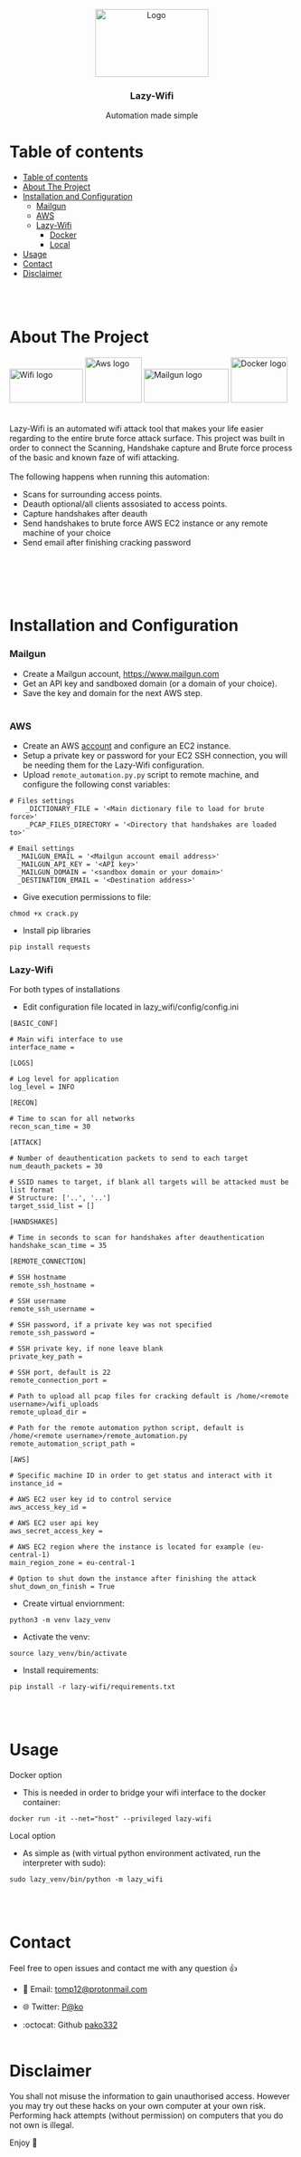 <p align="center">
  <img src="./images/logo.jpg" alt="Logo" width=200 height=120>    
  </a>

  <h3 align="center">Lazy-Wifi</h3>

  <p align="center">
    Automation made simple
   </p>
</p>

# Table of contents
- [Table of contents](#table-of-contents)
- [About The Project](#about-the-project)
- [Installation and Configuration](#installation-and-configuration)
    - [Mailgun](#mailgun)
    - [AWS](#aws)
    - [Lazy-Wifi](#lazy-wifi)
      - [Docker](#docker)
      - [Local](#local)
- [Usage](#usage)
- [Contact](#contact)
- [Disclaimer](#disclaimer)
  
<br><br>

# About The Project

<div>
  <img src="./images/wifi_logo.svg" alt="Wifi logo" width=130 height=60>
  <img src="./images/aws_logo.png" alt="Aws logo" width=100 height=80>    
  <img src="./images/mailgun_logo.png" alt="Mailgun logo" width=150 height=60>
  <img src="./images/docker_logo.png" alt="Docker logo" width=100 height=80>
</div>
  <br></br>
  Lazy-Wifi is an automated wifi attack tool that makes your life easier regarding to the entire brute force attack surface.
  This project was built in order to connect the Scanning, Handshake capture and Brute force process of the basic and known faze of wifi attacking.
  <br><br>
  The following happens when running this automation:
  
- Scans for surrounding access points.
- Deauth optional/all clients assosiated to access points.
- Capture handshakes after deauth
- Send handshakes to brute force AWS EC2 instance or any remote machine of your choice
- Send email after finishing cracking password
 
<br><br>
<br><br>

# Installation and Configuration

### Mailgun
- Create a Mailgun account, https://www.mailgun.com
- Get an API key and sandboxed domain (or a domain of your choice).
- Save the key and domain for the next AWS step.
<br><br>

### AWS

- Create an AWS [account](https://aws.amazon.com) and configure an EC2 instance.
- Setup a private key or password for your EC2 SSH connection, you will be needing them for the Lazy-Wifi configuration.
- Upload `remote_automation.py.py` script to remote machine, and configure the following const variables:
```
# Files settings
    _DICTIONARY_FILE = '<Main dictionary file to load for brute force>'
    _PCAP_FILES_DIRECTORY = '<Directory that handshakes are loaded to>'

# Email settings
  _MAILGUN_EMAIL = '<Mailgun account email address>'
  _MAILGUN_API_KEY = '<API key>'
  _MAILGUN_DOMAIN = '<sandbox domain or your domain>'
  _DESTINATION_EMAIL = '<Destination address>'

```
- Give execution permissions to file:
```
chmod +x crack.py
```
- Install pip libraries
```
pip install requests
```

### Lazy-Wifi 

For both types of installations
- Edit configuration file located in lazy_wifi/config/config.ini
```
[BASIC_CONF]

# Main wifi interface to use
interface_name =

[LOGS]

# Log level for application
log_level = INFO

[RECON]

# Time to scan for all networks
recon_scan_time = 30

[ATTACK]

# Number of deauthentication packets to send to each target
num_deauth_packets = 30

# SSID names to target, if blank all targets will be attacked must be list format
# Structure: ['..', '..']
target_ssid_list = []

[HANDSHAKES]

# Time in seconds to scan for handshakes after deauthentication
handshake_scan_time = 35

[REMOTE_CONNECTION]

# SSH hostname
remote_ssh_hostname =

# SSH username
remote_ssh_username =

# SSH password, if a private key was not specified
remote_ssh_password =

# SSH private key, if none leave blank
private_key_path =

# SSH port, default is 22
remote_connection_port =

# Path to upload all pcap files for cracking default is /home/<remote username>/wifi_uploads
remote_upload_dir =

# Path for the remote automation python script, default is /home/<remote username>/remote_automation.py
remote_automation_script_path =

[AWS]

# Specific machine ID in order to get status and interact with it
instance_id =

# AWS EC2 user key id to control service
aws_access_key_id =

# AWS EC2 user api key
aws_secret_access_key =

# AWS EC2 region where the instance is located for example (eu-central-1)
main_region_zone = eu-central-1

# Option to shut down the instance after finishing the attack
shut_down_on_finish = True
```

- Create virtual enviornment:
```
python3 -m venv lazy_venv
```

- Activate the venv:
```
source lazy_venv/bin/activate
```

- Install requirements:
```
pip install -r lazy-wifi/requirements.txt
```
<br><br>


# Usage

Docker option

- This is needed in order to bridge your wifi interface to the docker container:
```
docker run -it --net="host" --privileged lazy-wifi
```

Local option

- As simple as (with virtual python environment activated, run the interpreter with sudo):
```
sudo lazy_venv/bin/python -m lazy_wifi
```
<br><br>

# Contact

Feel free to open issues and contact me with any question :+1:

- :email: Email: [tomp12@protonmail.com](mailto:tomp12@protonmail.com)

- :globe_with_meridians: Twitter: [P@ko](https://twitter.com/tomp332)

- :octocat: Github [pako332](https://github.com/tomp332)
<br><br>

# Disclaimer

You shall not misuse the information to gain unauthorised access. However you may try out these hacks on your own computer at your own risk. Performing hack attempts (without permission) on computers that you do not own is illegal.

Enjoy :metal:
